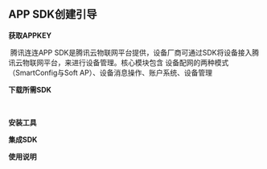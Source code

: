 ## APP SDK创建引导

**获取APPKEY**

​	腾讯连连APP SDK是腾讯云物联网平台提供，设备厂商可通过SDK将设备接入腾讯云物联网平台，来进行设备管理。核心模块包含 设备配网的两种模式（SmartConfig与Soft AP）、设备消息操作、账户系统、设备管理

**下载所需SDK**

​	

**安装工具**



**集成SDK**



**使用说明**